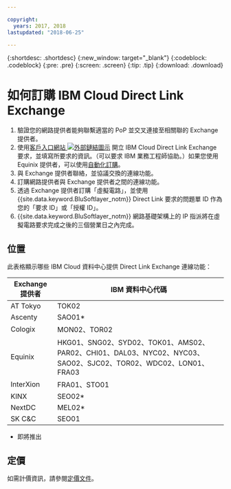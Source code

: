 ```yaml
---

copyright:
  years: 2017, 2018
lastupdated: "2018-06-25"

---
```


{:shortdesc: .shortdesc}
{:new_window: target="_blank"}
{:codeblock: .codeblock}
{:pre: .pre}
{:screen: .screen}
{:tip: .tip}
{:download: .download}

# 如何訂購 IBM Cloud Direct Link Exchange

1. 驗證您的網路提供者能夠聯繫適當的 PoP 並交叉連接至相關聯的 Exchange 提供者。
2. 使用[客戶入口網站 ![外部鏈結圖示](../../icons/launch-glyph.svg "外部鏈結圖示")](https://control.softlayer.com/) 開立 IBM Cloud Direct Link Exchange 要求，並填寫所要求的資訊。（可以要求 IBM 業務工程師協助。）如果您使用 Equinix 提供者，可以使用[自動化訂購](cloud-exchange-automation.html)。
3. 與 Exchange 提供者聯絡，並協議交換的連線功能。
4. 訂購網路提供者與 Exchange 提供者之間的連線功能。
5. 透過 Exchange 提供者訂購「虛擬電路」，並使用 {{site.data.keyword.BluSoftlayer_notm}} Direct Link 要求的問題單 ID 作為您的「要求 ID」或「授權 ID」。
6. {{site.data.keyword.BluSoftlayer_notm}} 網路基礎架構上的 IP 指派將在虛擬電路要求完成之後的三個營業日之內完成。
 
## 位置
 
 此表格顯示哪些 IBM Cloud 資料中心提供 Direct Link Exchange 連線功能：
 
| Exchange 提供者	| IBM 資料中心代碼|
|-------------|-----------------------|
| AT Tokyo	| TOK02 |
| Ascenty | SAO01* |
| Cologix	|MON02、TOR02|
| Equinix	|HKG01、SNG02、SYD02、TOK01、AMS02、PAR02、CHI01、DAL03、NYC02、NYC03、SAO02、SJC02、TOR02、WDC02、LON01、FRA03|							
| InterXion	|FRA01、STO01|
| KINX	| SEO02* |
| NextDC | 	MEL02* |
| SK C&C | 	SEO01  |

* 即將推出

## 定價

如需計價資訊，請參閱[定價文件](pricing.html)。

